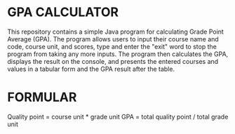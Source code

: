 # GPA CALCULATOR

This repository contains a simple Java program for calculating Grade Point Average (GPA). The program allows users to input their course name and code, course unit, and scores, type and enter the "exit" word to stop the program from taking any more inputs. The program then calculates the GPA, displays the result on the console, and presents the entered courses and values in a tabular form and the GPA result after the table.

# FORMULAR

Quality point = course unit * grade unit GPA = total quality point / total grade unit
